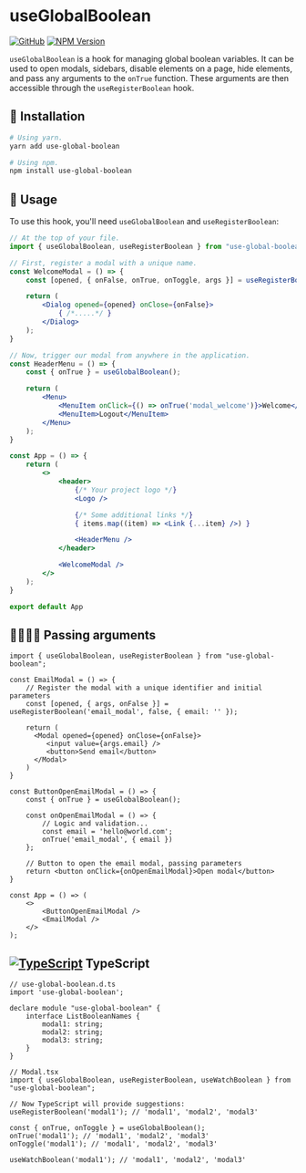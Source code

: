 # useGlobalBoolean

[![GitHub](https://img.shields.io/badge/GitHub-100000?style=for-the-badge&logo=github&logoColor=white)](https://github.com/Dima9119708/use-global-boolean)
[![NPM Version](https://img.shields.io/npm/v/use-global-boolean?style=for-the-badge)](https://www.npmjs.com/package/use-global-boolean)


`useGlobalBoolean` is a hook for managing global boolean variables. 
It can be used to open modals, sidebars, disable elements on a page, 
hide elements, and pass any arguments to the `onTrue` function. 
These arguments are then accessible through the `useRegisterBoolean` hook.

## 🔧 Installation

```sh
# Using yarn.
yarn add use-global-boolean

# Using npm.
npm install use-global-boolean
```

## 🔎 Usage

To use this hook, you'll need `useGlobalBoolean` and `useRegisterBoolean`:

```jsx
// At the top of your file.
import { useGlobalBoolean, useRegisterBoolean } from "use-global-boolean";

// First, register a modal with a unique name.
const WelcomeModal = () => {
    const [opened, { onFalse, onTrue, onToggle, args }] = useRegisterBoolean('modal_welcome');

    return (
        <Dialog opened={opened} onClose={onFalse}>
            { /*.....*/ }
        </Dialog>
    );
}

// Now, trigger our modal from anywhere in the application.
const HeaderMenu = () => {
    const { onTrue } = useGlobalBoolean();

    return (
        <Menu>
            <MenuItem onClick={() => onTrue('modal_welcome')}>Welcome</MenuItem>
            <MenuItem>Logout</MenuItem>
        </Menu>
    );
}

const App = () => {
    return (
        <>
            <header>
                {/* Your project logo */}
                <Logo />

                {/* Some additional links */}
                { items.map((item) => <Link {...item} />) }

                <HeaderMenu />
            </header>

            <WelcomeModal />
        </>
    );
}

export default App
```

## 🫱🏿🫲🏿 Passing arguments

```tsx
import { useGlobalBoolean, useRegisterBoolean } from "use-global-boolean";

const EmailModal = () => {
    // Register the modal with a unique identifier and initial parameters
    const [opened, { args, onFalse }] = useRegisterBoolean('email_modal', false, { email: '' });

    return (
      <Modal opened={opened} onClose={onFalse}>
         <input value={args.email} />
         <button>Send email</button>
      </Modal>
    )
}

const ButtonOpenEmailModal = () => {
    const { onTrue } = useGlobalBoolean();
    
    const onOpenEmailModal = () => {
        // Logic and validation...
        const email = 'hello@world.com';
        onTrue('email_modal', { email })
    };

    // Button to open the email modal, passing parameters
    return <button onClick={onOpenEmailModal}>Open modal</button>
}

const App = () => (
    <>
        <ButtonOpenEmailModal />
        <EmailModal />
    </>
);
```

## [![TypeScript](https://img.shields.io/badge/%3C%2F%3E-TypeScript-%230074c1.svg)](http://www.typescriptlang.org/) TypeScript 
```tsx
// use-global-boolean.d.ts
import 'use-global-boolean';

declare module "use-global-boolean" {
    interface ListBooleanNames {
        modal1: string;
        modal2: string;
        modal3: string;
    }
}

// Modal.tsx
import { useGlobalBoolean, useRegisterBoolean, useWatchBoolean } from "use-global-boolean";

// Now TypeScript will provide suggestions:
useRegisterBoolean('modal1'); // 'modal1', 'modal2', 'modal3'

const { onTrue, onToggle } = useGlobalBoolean();
onTrue('modal1'); // 'modal1', 'modal2', 'modal3'
onToggle('modal1'); // 'modal1', 'modal2', 'modal3'

useWatchBoolean('modal1'); // 'modal1', 'modal2', 'modal3'
```

